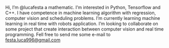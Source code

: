 Hi, I’m @lucafesta a mathematic.
I’m interested in Python, Tensorflow and C++. I have competence in machine learning algorithm with regression, computer vision and scheduling problems.
I’m currently learning machine learning in real time with robots application.
I’m looking to collaborate on some project that create interaction between computer vision and real time programming.
Fell free to send me some e-mail to festa.luca996@gmail.com
